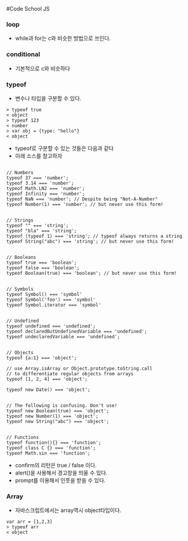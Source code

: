 #Code School JS

### loop

- while과 for는 c와 비슷한 방법으로 쓰인다.


### conditional

- 기본적으로 c와 비슷하다

### typeof

- 변수나 타입을 구분할 수 있다.

~~~
> typeof true
< object
> typeof 123
< number
> var obj = {type: "hello"}
< object

~~~

- typeof로 구분할 수 있는 것들은 다음과 같다
- 아래 소스를 참고하자

~~~

// Numbers
typeof 37 === 'number';
typeof 3.14 === 'number';
typeof Math.LN2 === 'number';
typeof Infinity === 'number';
typeof NaN === 'number'; // Despite being "Not-A-Number"
typeof Number(1) === 'number'; // but never use this form!


// Strings
typeof "" === 'string';
typeof "bla" === 'string';
typeof (typeof 1) === 'string'; // typeof always returns a string
typeof String("abc") === 'string'; // but never use this form!


// Booleans
typeof true === 'boolean';
typeof false === 'boolean';
typeof Boolean(true) === 'boolean'; // but never use this form!


// Symbols
typeof Symbol() === 'symbol'
typeof Symbol('foo') === 'symbol'
typeof Symbol.iterator === 'symbol'


// Undefined
typeof undefined === 'undefined';
typeof declaredButUndefinedVariable === 'undefined';
typeof undeclaredVariable === 'undefined';


// Objects
typeof {a:1} === 'object';

// use Array.isArray or Object.prototype.toString.call
// to differentiate regular objects from arrays
typeof [1, 2, 4] === 'object';

typeof new Date() === 'object';


// The following is confusing. Don't use!
typeof new Boolean(true) === 'object';
typeof new Number(1) === 'object';
typeof new String("abc") === 'object';


// Functions
typeof function(){} === 'function';
typeof class C {} === 'function';
typeof Math.sin === 'function';
~~~

- confirm의 리턴은 true / false 이다.
- alert()을 사용해서 경고창을 띄울 수 있다.
- prompt를 이용해서 인풋을 받을 수 있다.


### Array

- 자바스크립트에서는 array역시 object타입이다.
~~~
var arr = [1,2,3]
> typeof arr
< object
~~~
